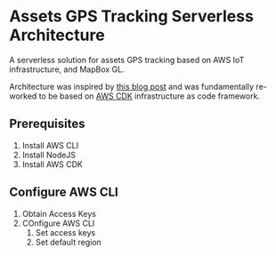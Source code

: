 # Assets GPS Tracking Serverless Architecture

A serverless solution for assets GPS tracking based on AWS IoT infrastructure, and MapBox GL.

Architecture was inspired by [this blog post](https://www.mapbox.com/solutions/asset-tracking) and was fundamentally re-worked to be based on [AWS CDK](https://aws.amazon.com/cdk) infrastructure as code framework.


## Prerequisites

1. Install AWS CLI
2. Install NodeJS
3. Install AWS CDK

## Configure AWS CLI

1. Obtain Access Keys
2. COnfigure AWS CLI
   1. Set access keys
   2. Set default region
